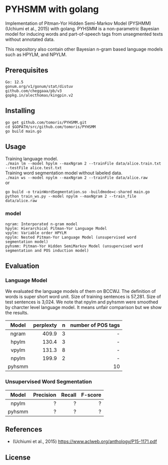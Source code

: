 # PYHSMM with golang
Implementation of Pitman-Yor Hidden Semi-Markov Model (PYSHMM) (Uchiumi et al., 2015) with golang. PYHSMM is a non-parametric Bayesian model for inducing words and part-of-speech tags from unsegmented texts without annotated data.

This repository also contain other Bayesian n-gram based language models such as HPYLM, and NPYLM.

## Prerequisites
```
Go: 12.5
gonum.org/v1/gonum/stat/distuv
github.com/cheggaaa/pb/v3
gopkg.in/alecthomas/kingpin.v2
```
## Installing
```
go get github.com/tomoris/PYHSMM.git
cd $GOPATH/src/github.com/tomoris/PYHSMM
go build main.go
```

## Usage
Training language model.  
`./main lm --model hpylm --maxNgram 2 --trainFile data/alice.train.txt --testFile alice.test.txt`  
Training word segmentation model without labeled data.  
`./main ws --model npylm --maxNgram 2 --trainFile data/alice.raw`  
or
```
go build -o trainWordSegmentation.so -buildmode=c-shared main.go
python train_ws.py --model npylm --maxNgram 2 --train_file data/alice.raw
```


### model
```
ngram: Interporated n-gram model
hpylm: Hierarchical Pitman-Yor Language Model
vpylm: Variable order HPYLM
npylm: Nested Pitman-Yor Language Model (unsupervised word segmentation model)
pyhsmm: Pitman-Yor Hidden SemiMarkov Model (unsupervised word segmentation and POS induction model)
```

## Evaluation

### Language Model
We evaluated the language models of them on BCCWJ. The definition of words is super short word unit. Size of training sentences is 57,281. Size of test sentences is 3,024. We note that npylm and pyhsmm were smoothed by charcter level language model. It means unfair comparison but we show the results.

|Model   |perplexty   |n   |number of POS tags   |
|:---:   |---:        |---:|---:|
|ngram   |409.9   |3|-|
|hpylm   |130.4   |3|-|
|vpylm   |131.3   |8|-|
|npylm   |199.9   |2|-|
|pyhsmm  |   | |10|

### Unsupervised Word Segmentation

|Model   |Precision   |Recall   |F-score
|:---:   |---:        |---:     |---:
|npylm   |?   |? |? |
|pyhsmm  |?   |? |? |


## References
- (Uchiumi et al., 2015) https://www.aclweb.org/anthology/P15-1171.pdf

## License